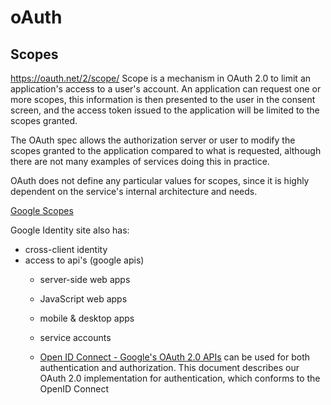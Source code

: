 # oAuth

## Scopes
https://oauth.net/2/scope/
Scope is a mechanism in OAuth 2.0 to limit an application's access to a user's account. An application can request one or more scopes, this information is then presented to the user in the consent screen, and the access token issued to the application will be limited to the scopes granted.

The OAuth spec allows the authorization server or user to modify the scopes granted to the application compared to what is requested, although there are not many examples of services doing this in practice.

OAuth does not define any particular values for scopes, since it is highly dependent on the service's internal architecture and needs.

[Google Scopes](https://developers.google.com/identity/protocols/oauth2/scopes)

Google Identity site also has:
- cross-client identity
- access to api's (google apis)
  - server-side web apps
  - JavaScript web apps
  - mobile & desktop apps
  - service accounts

  - [Open ID Connect - Google's OAuth 2.0 APIs](https://developers.google.com/identity/protocols/oauth2/openid-connect) can be used for both authentication and authorization. This document describes our OAuth 2.0 implementation for authentication, which conforms to the OpenID Connect

